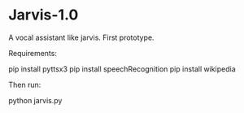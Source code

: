 # Jarvis-1.0
A vocal assistant like jarvis. First prototype.

Requirements:

pip install pyttsx3
pip install speechRecognition
pip install wikipedia

Then run:

python jarvis.py

